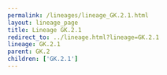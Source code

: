 ```yaml
---
permalink: /lineages/lineage_GK.2.1.html
layout: lineage_page
title: Lineage GK.2.1
redirect_to: ../lineage.html?lineage=GK.2.1
lineage: GK.2.1
parent: GK.2
children: ['GK.2.1']
---
```

